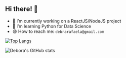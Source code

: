 ## Hi there! 👋

- 🔭 I’m currently working on a ReactJS/NodeJS project
- 🌱 I’m learning Python for Data Science
- 😄 How to reach me: `debrarafaela@gmail.com`


[![Top Langs](https://github-readme-stats.vercel.app/api/top-langs/?username=debora28&langs_count=6)](https://github.com/debora28/github-readme-stats)


![Debora's GitHub stats](https://github-readme-stats.vercel.app/api?username=debora28&show_icons=true&bg_color=30,e96443,904e95&title_color=fff&text_color=fff)



